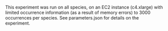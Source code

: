 This experiment was run on all species, on an EC2 instance (c4.xlarge) with limited occurrence information (as a result of memory errors) to 3000 occurrences per species. See parameters.json for details on the experiment. 
